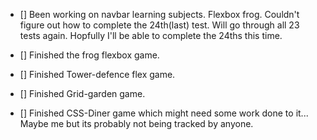 - [] Been working on navbar learning subjects.
Flexbox frog. Couldn't figure out how to complete the 24th(last) test.
Will go through all 23 tests again. Hopfully I'll be able to complete the 24ths this time.

- [] Finished the frog flexbox game. 
- [] Finished Tower-defence flex game.
- [] Finished Grid-garden game.
- [] Finished CSS-Diner game which might need some work done to it... Maybe me but its probably not being tracked by anyone.
